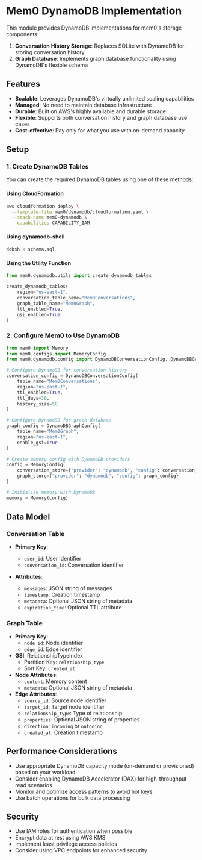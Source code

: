 # Mem0 DynamoDB Implementation

This module provides DynamoDB implementations for mem0's storage components:

1. **Conversation History Storage**: Replaces SQLite with DynamoDB for storing conversation history
2. **Graph Database**: Implements graph database functionality using DynamoDB's flexible schema

## Features

- **Scalable**: Leverages DynamoDB's virtually unlimited scaling capabilities
- **Managed**: No need to maintain database infrastructure
- **Durable**: Built on AWS's highly available and durable storage
- **Flexible**: Supports both conversation history and graph database use cases
- **Cost-effective**: Pay only for what you use with on-demand capacity

## Setup

### 1. Create DynamoDB Tables

You can create the required DynamoDB tables using one of these methods:

#### Using CloudFormation

```bash
aws cloudformation deploy \
  --template-file mem0/dynamodb/cloudformation.yaml \
  --stack-name mem0-dynamodb \
  --capabilities CAPABILITY_IAM
```

#### Using dynamodb-shell

```bash
ddbsh < schema.sql
```

#### Using the Utility Function

```python
from mem0.dynamodb.utils import create_dynamodb_tables

create_dynamodb_tables(
    region="us-east-1",
    conversation_table_name="Mem0Conversations",
    graph_table_name="Mem0Graph",
    ttl_enabled=True,
    gsi_enabled=True
)
```

### 2. Configure Mem0 to Use DynamoDB

```python
from mem0 import Memory
from mem0.configs import MemoryConfig
from mem0.dynamodb.config import DynamoDBConversationConfig, DynamoDBGraphConfig

# Configure DynamoDB for conversation history
conversation_config = DynamoDBConversationConfig(
    table_name="Mem0Conversations",
    region="us-east-1",
    ttl_enabled=True,
    ttl_days=30,
    history_size=50
)

# Configure DynamoDB for graph database
graph_config = DynamoDBGraphConfig(
    table_name="Mem0Graph",
    region="us-east-1",
    enable_gsi=True
)

# Create memory config with DynamoDB providers
config = MemoryConfig(
    conversation_store={"provider": "dynamodb", "config": conversation_config},
    graph_store={"provider": "dynamodb", "config": graph_config}
)

# Initialize memory with DynamoDB
memory = Memory(config)
```

## Data Model

### Conversation Table

- **Primary Key**:
  - `user_id`: User identifier
  - `conversation_id`: Conversation identifier

- **Attributes**:
  - `messages`: JSON string of messages
  - `timestamp`: Creation timestamp
  - `metadata`: Optional JSON string of metadata
  - `expiration_time`: Optional TTL attribute

### Graph Table

- **Primary Key**:
  - `node_id`: Node identifier
  - `edge_id`: Edge identifier
- **GSI**: RelationshipTypeIndex
  - Partition Key: `relationship_type`
  - Sort Key: `created_at`
- **Node Attributes**:
  - `content`: Memory content
  - `metadata`: Optional JSON string of metadata
- **Edge Attributes**:
  - `source_id`: Source node identifier
  - `target_id`: Target node identifier
  - `relationship_type`: Type of relationship
  - `properties`: Optional JSON string of properties
  - `direction`: `incoming` or `outgoing`
  - `created_at`: Creation timestamp

## Performance Considerations

- Use appropriate DynamoDB capacity mode (on-demand or provisioned) based on your workload
- Consider enabling DynamoDB Accelerator (DAX) for high-throughput read scenarios
- Monitor and optimize access patterns to avoid hot keys
- Use batch operations for bulk data processing

## Security

- Use IAM roles for authentication when possible
- Encrypt data at rest using AWS KMS
- Implement least privilege access policies
- Consider using VPC endpoints for enhanced security
